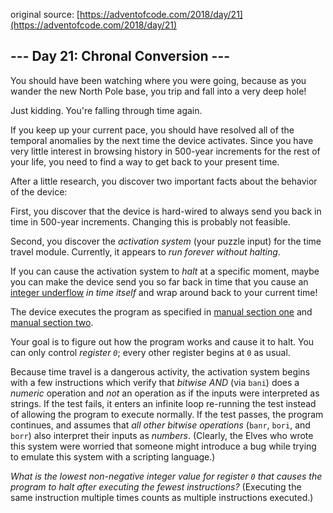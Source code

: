 original source: [https://adventofcode.com/2018/day/21](https://adventofcode.com/2018/day/21)
## --- Day 21: Chronal Conversion ---
You should have been watching where you were going, because as you wander the new North Pole base, you trip and fall into a very deep hole!

Just kidding.  You're falling through time again.

If you keep up your current pace, you should have resolved all of the temporal anomalies by the next time the device activates. Since you have very little interest in browsing history in 500-year increments for the rest of your life, you need to find a way to get back to your present time.

After a little research, you discover two important facts about the behavior of the device:

First, you discover that the device is hard-wired to always send you back in time in 500-year increments. Changing this is probably not feasible.

Second, you discover the <em>activation system</em> (your puzzle input) for the time travel module.  Currently, it appears to <em>run forever without halting</em>.

If you can cause the activation system to <em>halt</em> at a specific moment, maybe you can make the device send you so far back in time that you cause an [integer underflow](https://cwe.mitre.org/data/definitions/191.html) <em>in time itself</em> and wrap around back to your current time!

The device executes the program as specified in [manual section one](16) and [manual section two](19).

Your goal is to figure out how the program works and cause it to halt.  You can only control <em>register <code>0</code></em>; every other register begins at <code>0</code> as usual.

Because time travel is a dangerous activity, the activation system begins with a few instructions which verify that <em>bitwise AND</em> (via <code>bani</code>) does a <em>numeric</em> operation and <em>not</em> an operation as if the inputs were interpreted as strings. If the test fails, it enters an infinite loop re-running the test instead of allowing the program to execute normally.  If the test passes, the program continues, and assumes that <em>all other bitwise operations</em> (<code>banr</code>, <code>bori</code>, and <code>borr</code>) also interpret their inputs as <em>numbers</em>. (Clearly, the Elves who wrote this system were worried that someone might introduce a bug while trying to emulate this system with a scripting language.)

<em>What is the lowest non-negative integer value for register <code>0</code> that causes the program to halt after executing the fewest instructions?</em> (Executing the same instruction multiple times counts as multiple instructions executed.)


